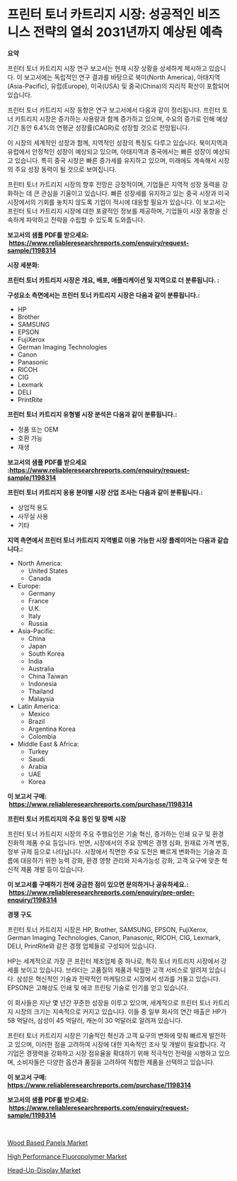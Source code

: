 <p><h1>프린터 토너 카트리지 시장: 성공적인 비즈니스 전략의 열쇠 2031년까지 예상된 예측</h1></p><p><strong>요약</strong></p>
<p><p>프린터 토너 카트리지 시장 연구 보고서는 현재 시장 상황을 상세하게 제시하고 있습니다. 이 보고서에는 독립적인 연구 결과를 바탕으로 북미(North America), 아태지역(Asia-Pacific), 유럽(Europe), 미국(USA) 및 중국(China)의 지리적 확산이 포함되어 있습니다.</p><p>프린터 토너 카트리지 시장 동향은 연구 보고서에서 다음과 같이 정리됩니다. 프린터 토너 카트리지 시장은 증가하는 사용량과 함께 증가하고 있으며, 수요의 증가로 인해 예상 기간 동안 6.4%의 연평균 성장률(CAGR)로 성장할 것으로 전망됩니다.</p><p>이 시장의 세계적인 성장과 함께, 지역적인 성장의 특징도 다루고 있습니다. 북미지역과 유럽에서 안정적인 성장이 예상되고 있으며, 아태지역과 중국에서는 빠른 성장이 예상되고 있습니다. 특히 중국 시장은 빠른 증가세를 유지하고 있으며, 미래에도 계속해서 시장의 주요 성장 동력이 될 것으로 보여집니다.</p><p>프린터 토너 카트리지 시장의 향후 전망은 긍정적이며, 기업들은 지역적 성장 동력을 강화하는 데 큰 관심을 기울이고 있습니다. 빠른 성장세를 유지하고 있는 중국 시장과 미국 시장에서의 기회를 놓치지 않도록 기업이 적시에 대응할 필요가 있습니다. 이 보고서는 프린터 토너 카트리지 시장에 대한 포괄적인 정보를 제공하며, 기업들이 시장 동향을 신속하게 파악하고 전략을 수립할 수 있도록 도와줍니다.</p></p>
<p><strong>보고서의 샘플 PDF를 받으세요: &nbsp;<a href="https://www.reliableresearchreports.com/enquiry/request-sample/1198314">https://www.reliableresearchreports.com/enquiry/request-sample/1198314</a></strong></p>
<p><strong>시장 세분화:</strong></p>
<p><strong> 프린터 토너 카트리지 시장은 개요, 배포, 애플리케이션 및 지역으로 더 분류됩니다. :</strong></p>
<p><strong>구성요소 측면에서는 프린터 토너 카트리지 시장은 다음과 같이 분류됩니다.:</strong></p>
<p><ul><li>HP</li><li>Brother</li><li>SAMSUNG</li><li>EPSON</li><li>FujiXerox</li><li>German Imaging Technologies</li><li>Canon</li><li>Panasonic</li><li>RICOH</li><li>CIG</li><li>Lexmark</li><li>DELI</li><li>PrintRite</li></ul></p>
<p><strong> 프린터 토너 카트리지 유형별 시장 분석은 다음과 같이 분류됩니다.:</strong></p>
<p><ul><li>정품 또는 OEM</li><li>호환 가능</li><li>재생</li></ul></p>
<p><strong>보고서의 샘플 PDF를 받으세요 :<a href="https://www.reliableresearchreports.com/enquiry/request-sample/1198314">https://www.reliableresearchreports.com/enquiry/request-sample/1198314</a></strong></p>
<p><strong> 프린터 토너 카트리지 응용 분야별 시장 산업 조사는 다음과 같이 분류됩니다.:</strong></p>
<p><ul><li>상업적 용도</li><li>사무실 사용</li><li>기타</li></ul></p>
<p><strong>지역 측면에서 프린터 토너 카트리지 지역별로 이용 가능한 시장 플레이어는 다음과 같습니다.:</strong></p>
<p><ul>
    <li>
        North America:
        <ul>
            <li>United States</li>
            <li>Canada</li>
        </ul>
    </li>
    <li>
        Europe:
        <ul>
            <li>Germany</li>
            <li>France</li>
            <li>U.K.</li>
            <li>Italy</li>
            <li>Russia</li>
        </ul>
    </li>
    <li>
        Asia-Pacific:
        <ul>
            <li>China</li>
            <li>Japan</li>
            <li>South Korea</li>
            <li>India</li>
            <li>Australia</li>
            <li>China Taiwan</li>
            <li>Indonesia</li>
            <li>Thailand</li>
            <li>Malaysia</li>
        </ul>
    </li>
    <li>
        Latin America:
        <ul>
            <li>Mexico</li>
            <li>Brazil</li>
            <li>Argentina Korea</li>
            <li>Colombia</li>
        </ul>
    </li>
    <li>
        Middle East & Africa:
        <ul>
            <li>Turkey</li>
            <li>Saudi</li>
            <li>Arabia</li>
            <li>UAE</li>
            <li>Korea</li>
        </ul>
    </li>
    </ul></p>
<p><strong>이 보고서 구매: &nbsp;<a href="https://www.reliableresearchreports.com/purchase/1198314">https://www.reliableresearchreports.com/purchase/1198314</a></strong></p>
<p><strong>프린터 토너 카트리지의 주요 동인 및 장벽 시장</strong></p>
<p><p>프린터 토너 카트리지 시장의 주요 주행요인은 기술 혁신, 증가하는 인쇄 요구 및 환경 친화적 제품 수요 등입니다. 반면, 시장에서의 주요 장벽은 경쟁 심화, 원재료 가격 변동, 정부 규제 등으로 나타납니다. 시장에서 직면한 주요 도전은 빠르게 변화하는 기술과 흐름에 대응하기 위한 능력 강화, 환경 영향 관리와 지속가능성 강화, 고객 요구에 맞춘 혁신적 제품 개발 등이 있습니다.</p></p>
<p><strong>이 보고서를 구매하기 전에 궁금한 점이 있으면 문의하거나 공유하세요.: &nbsp;<a href="https://www.reliableresearchreports.com/enquiry/pre-order-enquiry/1198314">https://www.reliableresearchreports.com/enquiry/pre-order-enquiry/1198314</a></strong></p>
<p><strong>경쟁 구도</strong></p>
<p><p>프린터 토너 카트리지 시장은 HP, Brother, SAMSUNG, EPSON, FujiXerox, German Imaging Technologies, Canon, Panasonic, RICOH, CIG, Lexmark, DELI, PrintRite와 같은 경쟁 업체들로 구성되어 있습니다.</p><p>HP는 세계적으로 가장 큰 프린터 제조업체 중 하나로, 특히 토너 카트리지 시장에서 강세를 보이고 있습니다. 브라더는 고품질의 제품과 탁월한 고객 서비스로 알려져 있습니다. 삼성은 혁신적인 기술과 전략적인 마케팅으로 시장에서 성과를 거둘고 있습니다. EPSON은 고해상도 인쇄 및 에코 프린팅 기술로 인기를 얻고 있습니다.</p><p>이 회사들은 지난 몇 년간 꾸준한 성장을 이루고 있으며, 세계적으로 프린터 토너 카트리지 시장의 크기는 지속적으로 커지고 있습니다. 이들 중 일부 회사의 연간 매출은 HP가 58 억달러, 삼성이 45 억달러, 캐논이 30 억달러로 알려져 있습니다.</p><p>프린터 토너 카트리지 시장은 기술적인 혁신과 고객 요구의 변화에 맞춰 빠르게 발전하고 있으며, 이러한 점을 고려하여 시장에 대한 지속적인 조사 및 개발이 필요합니다. 각 기업은 경쟁력을 강화하고 시장 점유율을 확대하기 위해 적극적인 전략을 시행하고 있으며, 소비자들은 다양한 옵션과 품질을 고려하여 적합한 제품을 선택하고 있습니다.</p></p>
<p><strong>이 보고서 구매: &nbsp; <a href="https://www.reliableresearchreports.com/purchase/1198314">https://www.reliableresearchreports.com/purchase/1198314</a></strong></p>
<p><strong>보고서의 샘플 PDF를 받으세요: &nbsp;<a href="https://www.reliableresearchreports.com/enquiry/request-sample/1198314">https://www.reliableresearchreports.com/enquiry/request-sample/1198314</a></strong><strong></strong></p>
<p>&nbsp;</p>
<p><p><a href="https://view.publitas.com/reportprime-1/wood-based-panels-market-size-growth-and-forecast-from-2023-2030/">Wood Based Panels Market</a></p><p><a href="https://view.publitas.com/reportprime-1/high-performance-fluoropolymer-market-with-the-goal-of-estimating-the-market-size-and-future-growth-potential-of-various-market-segments-based-on-component-applications-end-user-and-region/">High Performance Fluoropolymer Market</a></p><p><a href="https://view.publitas.com/reportprime-1/head-up-display-market-share-market-new-trends-analysis-report-by-type-by-application-by-end-use-by-region-and-segment-forecasts-2023-2030/">Head-Up-Display Market</a></p></p>